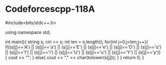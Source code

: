 # Codeforcescpp-118A
#include<bits/stdc++.h> 
 
using namespace std;
 
int main(){
    string s;
    cin >> s;
    int len = s.length();
    for(int j=0;j<len;j++){
        if((s[j]=='A') || (s[j]=='a') || (s[j]=='E') || (s[j]=='e') || (s[j]=='O') || (s[j]=='o') || (s[j]=='I') || (s[j]=='i') || (s[j]=='U') || (s[j]=='u') || (s[j]=='Y') || (s[j]=='y')){
            cout << "";
        }
        else{
            cout << "." << char(tolower(s[j]));
        }
    }
    return 0;
}
